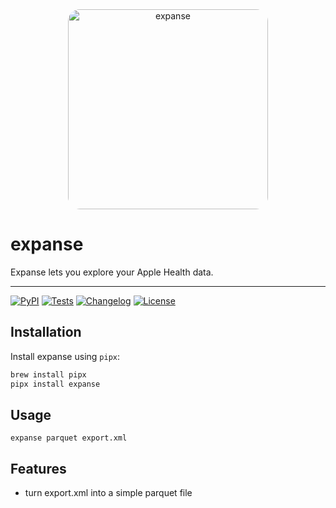 
<div align="center">
  <img alt="expanse"
       height="320px"
       src="https://github.com/tosh/expanse/assets/14825/65e075ea-3832-4d8e-9e4e-fc0499b2ae6"
       style="border-radius: 6%">
</div>

# expanse

Expanse lets you explore your Apple Health data.

---

[![PyPI](https://img.shields.io/pypi/v/expanse.svg)](https://pypi.org/project/expanse/)
[![Tests](https://github.com/tosh/expanse/actions/workflows/test.yml/badge.svg)](https://github.com/tosh/expanse/actions/workflows/test.yml)
[![Changelog](https://img.shields.io/github/v/release/tosh/expanse?include_prereleases&label=changelog)](https://github.com/tosh/expanse/releases)
[![License](https://img.shields.io/badge/license-Apache%202.0-blue.svg)](https://github.com/tosh/expanse/blob/main/LICENSE)

## Installation

Install expanse using `pipx`:
```bash
brew install pipx
pipx install expanse
```
## Usage

`expanse parquet export.xml`

## Features

- turn export.xml into a simple parquet file

